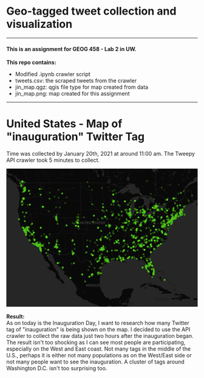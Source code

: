 # Geo-tagged tweet collection and visualization
____________________________________________________________________________________________________________________________________________________________________

#### This is an assignment for GEOG 458 - Lab 2 in UW. 

**This repo contains:**
* Modified .ipynb crawler script
* tweets.csv: the scraped tweets from the crawler
* jin_map.qgz: qgis file type for map created from data
* jin_map.png: map created for this assignment

____________________________________________________________________________________________________________________________________________________________________


# United States - Map of "inauguration" Twitter Tag 
Time was collected by January 20th, 2021 at around 11:00 am. The Tweepy API crawler took 5 minutes to collect. 

![USA Tweet Map](/img/jin_map.png)

**Result:** <br>
As on today is the Inauguration Day, I want to research how many Twitter tag of "inauguration" is being shown on the map. I decided to use the API crawler to collect the raw data just two hours after the inauguration began. The result isn't too shocking as I can see most people are participating, especially on the West and East coast. Not many tags in the middle of the U.S., perhaps it is either not many populations as on the West/East side or not many people want to see the inauguration. A cluster of tags around Washington D.C. isn't too surprising too.    
